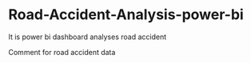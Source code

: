 # Road-Accident-Analysis-power-bi
It is power bi dashboard analyses road accident

Comment for road accident data
